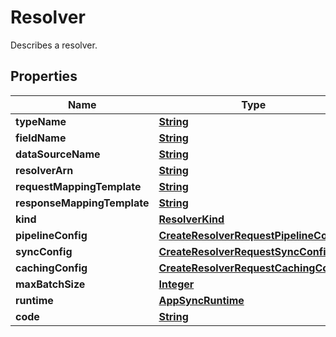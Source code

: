 

# Resolver

Describes a resolver.

## Properties

| Name | Type | Description | Notes |
|------------ | ------------- | ------------- | -------------|
|**typeName** | [**String**](String.md) |  |  [optional] |
|**fieldName** | [**String**](String.md) |  |  [optional] |
|**dataSourceName** | [**String**](String.md) |  |  [optional] |
|**resolverArn** | [**String**](String.md) |  |  [optional] |
|**requestMappingTemplate** | [**String**](String.md) |  |  [optional] |
|**responseMappingTemplate** | [**String**](String.md) |  |  [optional] |
|**kind** | [**ResolverKind**](ResolverKind.md) |  |  [optional] |
|**pipelineConfig** | [**CreateResolverRequestPipelineConfig**](CreateResolverRequestPipelineConfig.md) |  |  [optional] |
|**syncConfig** | [**CreateResolverRequestSyncConfig**](CreateResolverRequestSyncConfig.md) |  |  [optional] |
|**cachingConfig** | [**CreateResolverRequestCachingConfig**](CreateResolverRequestCachingConfig.md) |  |  [optional] |
|**maxBatchSize** | [**Integer**](Integer.md) |  |  [optional] |
|**runtime** | [**AppSyncRuntime**](AppSyncRuntime.md) |  |  [optional] |
|**code** | [**String**](String.md) |  |  [optional] |



